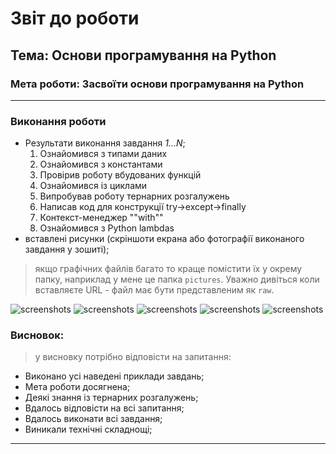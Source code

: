 # Звіт до роботи
## Тема: Основи програмування на Python
### Мета роботи: Засвоїти основи програмування на Python
---
### Виконання роботи
- Результати виконання завдання *1...N*;
    1. Ознайомився з типами даних
    1. Ознайомився з константами
    1. Провірив роботу вбудованих функцій
    1. Ознайомився із циклами
    1. Випробував роботу тернарних розгалужень
    1. Написав код для конструкції try->except->finally
    1. Контекст-менеджер ""with""
    1. Ознайомився з Python lambdas
- вставлені рисунки (скріншоти екрана або фотографії виконаного завдання у зошиті);
> якщо графічних файлів багато то краще помістити їх у окрему папку, наприклад у мене це папка `pictures`. Уважно дивіться коли вставляєте URL - файл має бути представленим як `raw`. 

![screenshots](https://github.com/RomanPidkorchevniy/labs/blob/master/2_lw/screenshots/screen1.png?raw=true "IT")
![screenshots](https://github.com/RomanPidkorchevniy/labs/blob/master/2_lw/screenshots/screen2.png?raw=true )
![screenshots](https://github.com/RomanPidkorchevniy/labs/blob/master/2_lw/screenshots/screen3.png?raw=true "ІТ Коледж")
![screenshots](https://github.com/RomanPidkorchevniy/labs/blob/master/2_lw/screenshots/screen4.png?raw=true "ІТ Коледж")
![screenshots](https://github.com/RomanPidkorchevniy/labs/blob/master/2_lw/screenshots/screen5.png?raw=true "ІТ Коледж")


### Висновок: 
> у висновку потрібно відповісти на запитання:
- Виконано усі наведені приклади завдань;
- Мета роботи досягнена;
- Деякі знання із тернарних розгалужень;
- Вдалось відповісти на всі запитання;
- Вдалось виконати всі завдання;
- Виникали технічні складнощі;
---